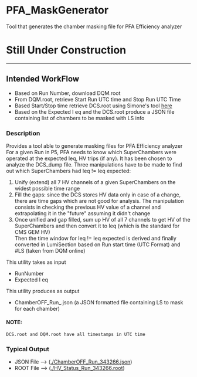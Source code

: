 # PFA_MaskGenerator
Tool that generates the chamber masking file for PFA Efficiency analyzer
# Still Under Construction
------

## Intended WorkFlow
* Based on Run Number, download DQM.root
* From DQM.root, retrieve Start Run UTC time and Stop Run UTC Time
* Based Start/Stop time retrieve DCS.root using Simone's tool [here](https://github.com/simonepv/P5GEMOfflineMonitor)
* Based on the Expected I eq and the DCS.root produce a JSON file containing list of chambers to be masked with LS info
### Description
Provides a tool able to generate masking files for PFA Efficiency analyzer
For a given Run in P5, PFA needs to know which SuperChambers were operated at the expected
Ieq, HV trips (if any).
It has been chosen to analyze the DCS_dump file. Three manipulations have to be made 
to find out which SuperChambers had Ieq != Ieq expected:
    
1. Unify (extend) all 7 HV channels of a given SuperChambers on the widest possible time range
1. Fill the gaps: since the DCS stores HV data only in case of a change, there are time gaps which are not good for analysis.
       The manipulation consists in checking the previous HV value of a channel and extrapolating it in the "future" assuming it didn't change
1. Once unified and gap filled, sum up HV of all 7 channels to get HV of the SuperChambers and then convert it to Ieq (which is the standard for CMS GEM HV)   
   Then the time window for Ieq != Ieq expected is derived and finally converted in LumiSection based on Run start time (UTC Format) and #LS (taken from DQM online)

This utility takes as input 
* RunNumber
* Expected I eq
   
This utility produces as output 
* ChamberOFF_Run_<RunNumber>.json  (a JSON formatted file containing LS to mask for each chamber)

#### NOTE:
    DCS.root and DQM.root have all timestamps in UTC time

### Typical Output
* JSON File --> ([./ChamberOFF_Run_343266.json](./ChamberOFF_Run_343266.json))
* ROOT File --> ([./HV_Status_Run_343266.root](./HV_Status_Run_343266.root))